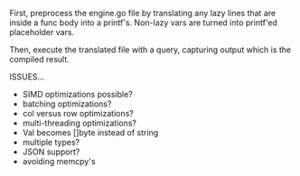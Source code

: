 First, preprocess the engine.go file by translating any lazy lines
that are inside a func body into a printf's.  Non-lazy vars are turned
into printf'ed placeholder vars.

Then, execute the translated file with a query, capturing output
which is the compiled result.

ISSUES...
- SIMD optimizations possible?
- batching optimizations?
- col versus row optimizations?
- multi-threading optimizations?
- Val becomes []byte instead of string
- multiple types?
- JSON support?
- avoiding memcpy's
